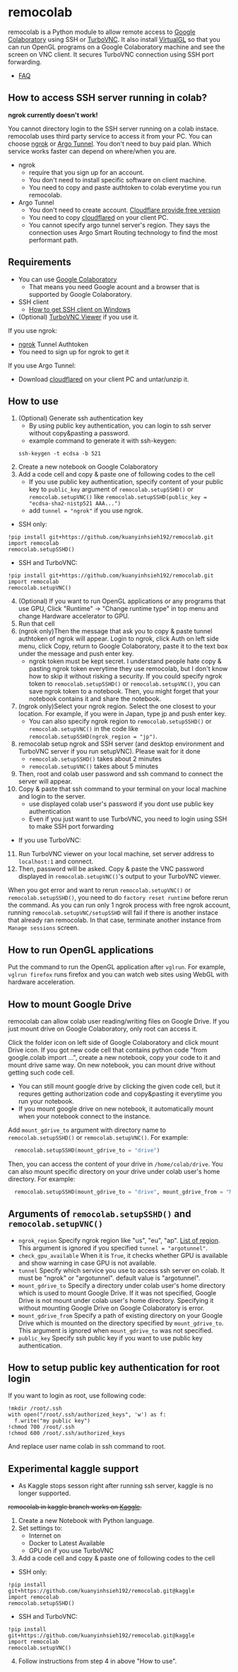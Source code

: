 # remocolab
remocolab is a Python module to allow remote access to [Google Colaboratory](https://colab.research.google.com/) using SSH or [TurboVNC](https://www.turbovnc.org/).
It also install [VirtualGL](https://www.virtualgl.org/) so that you can run OpenGL programs on a Google Colaboratory machine and see the screen on VNC client.
It secures TurboVNC connection using SSH port forwarding.

- [FAQ](https://github.com/demotomohiro/remocolab/wiki/Frequently-Asked-Questions)

## How to access SSH server running in colab?
**ngrok currently doesn't work!**

You cannot directory login to the SSH server running on a colab instace.
remocolab uses third party service to access it from your PC.
You can choose [ngrok](https://ngrok.com/) or [Argo Tunnel](https://www.cloudflare.com/products/argo-tunnel/).
You don't need to buy paid plan.
Which service works faster can depend on where/when you are.
- ngrok
  - require that you sign up for an account.
  - You don't need to install specific software on client machine.
  - You need to copy and paste authtoken to colab everytime you run remocolab.
- Argo Tunnel
  - You don't need to create account. [Cloudflare provide free version](https://blog.cloudflare.com/a-free-argo-tunnel-for-your-next-project/)
  - You need to copy [cloudflared](https://developers.cloudflare.com/argo-tunnel/downloads) on your client PC.
  - You cannot specify argo tunnel server's region. They says the connection uses Argo Smart Routing technology to find the most performant path.

## Requirements
- You can use [Google Colaboratory](https://colab.research.google.com/)
  - That means you need Google acount and a browser that is supported by Google Colaboratory.
- SSH client
  - [How to get SSH client on Windows](https://github.com/demotomohiro/remocolab/wiki/Frequently-Asked-Questions#how-to-get-ssh-client-on-windows)
- (Optional) [TurboVNC Viewer](https://sourceforge.net/projects/turbovnc/files/) if you use it.

If you use ngrok:
  - [ngrok](https://ngrok.com/) Tunnel Authtoken
  - You need to sign up for ngrok to get it

If you use Argo Tunnel:
  - Download [cloudflared](https://developers.cloudflare.com/argo-tunnel/downloads) on your client PC and untar/unzip it.

## How to use
1. (Optional) Generate ssh authentication key
   - By using public key authentication, you can login to ssh server without copy&pasting a password.
   - example command to generate it with ssh-keygen:
   ```console
   ssh-keygen -t ecdsa -b 521
   ```
2. Create a new notebook on Google Colaboratory
3. Add a code cell and copy & paste one of following codes to the cell
   - If you use public key authentication, specify content of your public key to `public_key` argument of `remocolab.setupSSHD()` or `remocolab.setupVNC()` like `remocolab.setupSSHD(public_key = "ecdsa-sha2-nistp521 AAA...")`
   - add `tunnel = "ngrok"` if you use ngrok.
- SSH only:
```python3
!pip install git+https://github.com/kuanyinhsieh192/remocolab.git
import remocolab
remocolab.setupSSHD()
```

- SSH and TurboVNC:
```python3
!pip install git+https://github.com/kuanyinhsieh192/remocolab.git
import remocolab
remocolab.setupVNC()
```
4. (Optional) If you want to run OpenGL applications or any programs that use GPU,
Click "Runtime" -> "Change runtime type" in top menu and change Hardware accelerator to GPU. 
5. Run that cell
6. (ngrok only)Then the message that ask you to copy & paste tunnel authtoken of ngrok will appear.
Login to ngrok, click Auth on left side menu, click Copy, return to Google Colaboratory, paste it to the text box under the message and push enter key.
   - ngrok token must be kept secret.
   I understand people hate copy & pasting ngrok token everytime they use remocolab, but I don't know how to skip it without risking a security.
   If you could specify ngrok token to `remocolab.setupSSHD()` or `remocolab.setupVNC()`, you can save ngrok token to a notebook.
   Then, you might forget that your notebook contains it and share the notebook.
7. (ngrok only)Select your ngrok region. Select the one closest to your location. For example, if you were in Japan, type jp and push enter key.
   - You can also specify ngrok region to ``remocolab.setupSSHD()`` or ``remocolab.setupVNC()`` in the code like ``remocolab.setupSSHD(ngrok_region = "jp")``.
8. remocolab setup ngrok and SSH server (and desktop environment and TurboVNC server if you run setupVNC). Please wait for it done
   - `remocolab.setupSSHD()` takes about 2 minutes
   - `remocolab.setupVNC()` takes about 5 minutes
9. Then, root and colab user password and ssh command to connect the server will appear.
10. Copy & paste that ssh command to your terminal on your local machine and login to the server.
    - use displayed colab user's password if you dont use public key authentication
    - Even if you just want to use TurboVNC, you need to login using SSH to make SSH port forwarding

* If you use TurboVNC:
11. Run TurboVNC viewer on your local machine, set server address to ``localhost:1`` and connect.
12. Then, password will be asked. Copy & paste the VNC password displayed in `remocolab.setupVNC()`'s output to your TurboVNC viewer.

When you got error and want to rerun `remocolab.setupVNC()` or `remocolab.setupSSHD()`, you need to do `factory reset runtime` before rerun the command.
As you can run only 1 ngrok process with free ngrok account, running `remocolab.setupVNC/setupSSHD` will fail if there is another instace that already ran remocolab.
In that case, terminate another instance from `Manage sessions` screen.

## How to run OpenGL applications
Put the command to run the OpenGL application after ``vglrun``.
For example, ``vglrun firefox`` runs firefox and you can watch web sites using WebGL with hardware acceleration.

## How to mount Google Drive
remocolab can allow colab user reading/writing files on Google Drive.
If you just mount drive on Google Colaboratory, only root can access it.

Click the folder icon on left side of Google Colaboratory and click mount Drive icon.
If you got new code cell that contains python code "from google.colab import ...", create a new notebook, copy your code to it and mount drive same way.
On new notebook, you can mount drive without getting such code cell.
  - You can still mount google drive by clicking the given code cell, but it requres getting authorization code and copy&pasting it everytime you run your notebook.
  - If you mount google drive on new notebook, it automatically mount when your notebook connect to the instance.

Add `mount_gdrive_to` argument with directory name to `remocolab.setupSSHD()` or `remocolab.setupVNC()`.
For example:
```python
  remocolab.setupSSHD(mount_gdrive_to = "drive")
```
Then, you can access the content of your drive in `/home/colab/drive`.
You can also mount specific directory on your drive under colab user's home directory.
For example:
```python
  remocolab.setupSSHD(mount_gdrive_to = "drive", mount_gdrive_from = "My Drive/somedir")
```

## Arguments of `remocolab.setupSSHD()` and `remocolab.setupVNC()`
- `ngrok_region`
  Specify ngrok region like "us", "eu", "ap". [List of region](https://ngrok.com/docs#global-locations).
  This argument is ignored if you specified `tunnel = "argotunnel"`.
- `check_gpu_available`
  When it is `True`, it checks whether GPU is available and show warning in case GPU is not available.
- `tunnel`
  Specify which service you use to access ssh server on colab.
  It must be "ngrok" or "argotunnel". default value is "argotunnel".
- `mount_gdrive_to`
  Specify a directory under colab user's home directory which is used to mount Google Drive.
  If it was not specified, Google Drive is not mount under colab user's home directory.
  Specifying it without mounting Google Drive on Google Colaboratory is error.
- `mount_gdrive_from`
  Specify a path of existing directory on your Google Drive which is mounted on the directory specified by `mount_gdrive_to`.
  This argument is ignored when `mount_gdrive_to` was not specified.
- `public_key`
  Specify ssh public key if you want to use public key authentication.
## How to setup public key authentication for root login
If you want to login as root, use following code:
```python3
!mkdir /root/.ssh
with open("/root/.ssh/authorized_keys", 'w') as f:
  f.write("my public key")
!chmod 700 /root/.ssh
!chmod 600 /root/.ssh/authorized_keys
```
And replace user name colab in ssh command to root.

## Experimental kaggle support
- As Kaggle stops sesson right after running ssh server, kaggle is no longer supported.

~~remocolab in kaggle branch works on [Kaggle](https://www.kaggle.com/).~~
1. Create a new Notebook with Python language.
2. Set settings to:
   - Internet on
   - Docker to Latest Available
   - GPU on if you use TurboVNC
3. Add a code cell and copy & paste one of following codes to the cell

- SSH only:
```python3
!pip install git+https://github.com/kuanyinhsieh192/remocolab.git@kaggle
import remocolab
remocolab.setupSSHD()
```

- SSH and TurboVNC:
```python3
!pip install git+https://github.com/kuanyinhsieh192/remocolab.git@kaggle
import remocolab
remocolab.setupVNC()
```

4. Follow instructions from step 4 in above "How to use".
